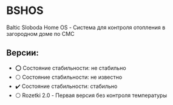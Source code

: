 # BSHOS
Baltic Sloboda Home OS - Система для контроля отопления в загородном доме по СМС
## Версии:
- :o: Состояние стабильности: не стабильно
- :white_circle: Состояние стабильности: не известно
- :heavy_check_mark: Состояние стабильности: стабильно
- :white_circle: Rozetki 2.0 - Первая версия без контроля температуры 
